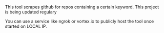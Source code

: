 This tool scrapes github for repos containing a certain keyword.
This project is being updated regulary 

You can use a service like ngrok or vortex.io to publicly host the tool once started on LOCAL IP.
